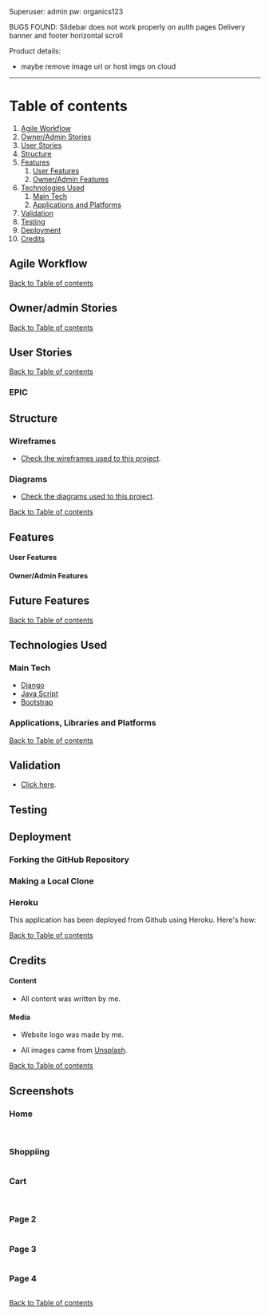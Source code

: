 Superuser: admin
pw: organics123

BUGS FOUND:
Slidebar does not work properly on aulth pages
Delivery banner and footer horizontal scroll

Product details:
- maybe remove image url or host imgs on cloud

---

# Table of contents
1. [Agile Workflow](#agile-workflow)
2. [Owner/Admin Stories](#owner/admin-stories)
3. [User Stories](#user-stories)
4. [Structure](#structure)
5. [Features](#features)
    1. [User Features](#user-features)
    2. [Owner/Admin Features](#owner/admin-features)
6. [Technologies Used](#technologies-used)
    1. [Main Tech](#Main-Tech)
    2. [Applications and Platforms](#applications,-libraries-and-platforms)       
7. [Validation](#validation)
8. [Testing](#testing)
9. [Deployment](#deployment)
10. [Credits](#credits)

## Agile Workflow


[Back to Table of contents](#table-of-contents)

## Owner/admin Stories


[Back to Table of contents](#table-of-contents)  

## User Stories


 [Back to Table of contents](#table-of-contents)

### EPIC 


## Structure
 ### Wireframes
- [Check the wireframes used to this project](). 

 ### Diagrams
 
 - [Check the diagrams used to this project](). 

  [Back to Table of contents](#table-of-contents)

## Features
#### User Features


#### Owner/Admin Features


## Future Features


 [Back to Table of contents](#table-of-contents)
## Technologies Used

### Main Tech
 - [Django](https://www.djangoproject.com/) 
 - [Java Script](https://www.javascript.com/)
 - [Bootstrap](https://getbootstrap.com/)


### Applications, Libraries and Platforms


[Back to Table of contents](#table-of-contents)

## Validation


 - [Click here]().

## Testing
 


## Deployment
### Forking the GitHub Repository


### Making a Local Clone


### Heroku

This application has been deployed from Github using Heroku. Here's how:




 [Back to Table of contents](#table-of-contents)

## Credits

#### Content
 * All content was written by me.

#### Media
 * Website logo was made by me.

 * All images came from [Unsplash](https://unsplash.com/.).

[Back to Table of contents](#table-of-contents)

## Screenshots

### Home
![]()
![]()
![]()

### Shoppiing
![]()

### Cart
![]()
![]()
![]()

### Page 2
![]()

### Page 3  
![]()

###  Page 4
![]()

[Back to Table of contents](#table-of-contents)
